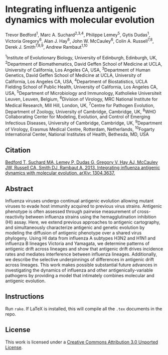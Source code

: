# Integrating influenza antigenic dynamics with molecular evolution

Trevor Bedford<sup>1</sup>, Marc A. Suchard<sup>2,3,4</sup>, Philippe Lemey<sup>5</sup>, Gytis
Dudas<sup>1</sup>, Victoria Gregory<sup>6</sup>, Alan J. Hay<sup>6</sup>, John W.
McCauley<sup>6</sup>, Colin A. Russell<sup>7,8</sup>, Derek J. Smith<sup>7,8,9</sup>, Andrew
Rambaut<sup>1,10</sup>

<sup>1</sup>Institute of Evolutionary Biology, University of Edinburgh, Edinburgh, UK,
<sup>2</sup>Department of Biomathematics, David Geffen School of Medicine at UCLA, University of
California, Los Angeles CA, USA, <sup>3</sup>Department of Human Genetics, David Geffen School of
Medicine at UCLA, University of California, Los Angeles CA, USA, <sup>4</sup>Department of
Biostatistics, UCLA Fielding School of Public Health, University of California, Los Angeles CA, USA,
<sup>5</sup>Department of Microbiology and Immunology, Katholieke Universiteit Leuven, Leuven,
Belgium, <sup>6</sup>Division of Virology, MRC National Institute for Medical Research, Mill Hill,
London, UK, <sup>7</sup>Centre for Pathogen Evolution, Department of Zoology, University of
Cambridge, Cambridge, UK, <sup>8</sup>WHO Collaborating Center for Modeling, Evolution, and Control
of Emerging Infectious Diseases, University of Cambridge, Cambridge, UK, <sup>9</sup>Department of
Virology, Erasmus Medical Centre, Rotterdam, Netherlands, <sup>10</sup>Fogarty International Center,
National Institutes of Health, Bethesda, MD, USA

## Citation

[Bedford T, Suchard MA, Lemey P, Dudas G, Gregory V, Hay AJ, McCauley JW, Russell CA, Smith DJ,
Rambaut A. 2013. Integrating influenza antigenic dynamics with molecular evolution. arXiv:
1304.3637.](http://arxiv.org/abs/1304.3637)

## Abstract

Influenza viruses undergo continual antigenic evolution allowing mutant viruses to evade host
immunity acquired to previous virus strains. Antigenic phenotype is often assessed through pairwise
measurement of cross-reactivity between influenza strains using the hemagglutination inhibition (HI)
assay. Here, we extend previous approaches to antigenic cartography, and simultaneously characterize
antigenic and genetic evolution by modeling the diffusion of antigenic phenotype over a shared virus
phylogeny. Using HI data from influenza A subtypes H3N2 and H1N1 and influenza B lineages Victoria
and Yamagata, we determine patterns of antigenic drift across lineages and show that antigenic drift
drives incidence rates and mediates interference between influenza lineages. Additionally, we
describe the selective underpinnings of differences in antigenic drift across lineages. This work
makes possible substantial future advances in investigating the dynamics of influenza and other
antigenically-variable pathogens by providing a model that intimately combines molecular and
antigenic evolution.

## Instructions

Run `rake`.  If LaTeX is installed, this will compile all the `.tex` documents in the repo.

## License

This work is licensed under a [Creative Commons Attribution 3.0 Unported License](http://creativecommons.org/licenses/by/3.0/deed.en_US).